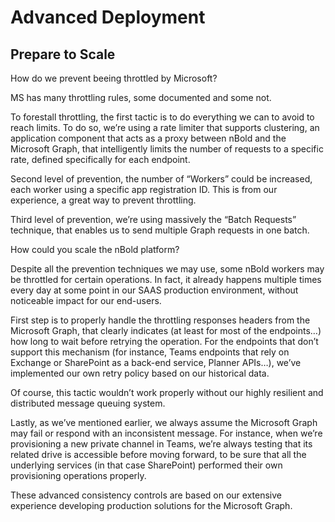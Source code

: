 # Advanced Deployment <Badge text="draft" type="error"/>

## Prepare to Scale

How do we prevent beeing throttled by Microsoft?

MS has many throttling rules, some documented and some not.

To forestall throttling, the first tactic is to do everything we can to avoid to reach limits. To do so, we’re using a rate limiter that supports clustering, an application component that acts as a proxy between nBold and the Microsoft Graph, that intelligently limits the number of requests to a specific rate, defined specifically for each endpoint.

Second level of prevention, the number of “Workers” could be increased, each worker using a specific app registration ID. This is from our experience, a great way to prevent throttling.​

Third level of prevention, we’re using massively the “Batch Requests” technique, that enables us to send multiple Graph requests in one batch.​

How could you scale the nBold platform?

Despite all the prevention techniques we may use, some nBold workers may be throttled for certain operations. In fact, it already happens multiple times every day at some point in our SAAS production environment, without noticeable impact for our end-users.​

First step is to properly handle the throttling responses headers from the Microsoft Graph, that clearly indicates (at least for most of the endpoints…) how long to wait before retrying the operation. For the endpoints that don’t support this mechanism (for instance, Teams endpoints that rely on Exchange or SharePoint as a back-end service, Planner APIs…), we’ve implemented our own retry policy based on our historical data.​

Of course, this tactic wouldn’t work properly without our highly resilient and distributed message queuing system.​

Lastly, as we’ve mentioned earlier, we always assume the Microsoft Graph may fail or respond with an inconsistent message. For instance, when we’re provisioning a new private channel in Teams, we’re always testing that its related drive is accessible before moving forward, to be sure that all the underlying services (in that case SharePoint) performed their own provisioning operations properly.​

These advanced consistency controls are based on our extensive experience developing production solutions for the Microsoft Graph.​
